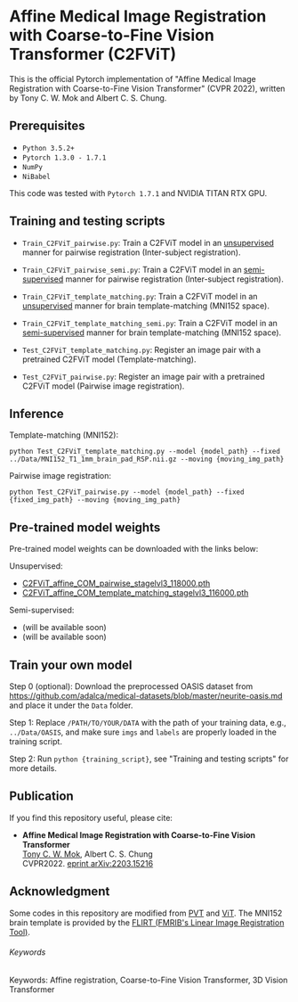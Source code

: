 # Affine Medical Image Registration with Coarse-to-Fine Vision Transformer (C2FViT)
This is the official Pytorch implementation of "Affine Medical Image Registration with Coarse-to-Fine Vision Transformer" (CVPR 2022), written by Tony C. W. Mok and Albert C. S. Chung.

## Prerequisites
- `Python 3.5.2+`
- `Pytorch 1.3.0 - 1.7.1`
- `NumPy`
- `NiBabel`

This code was tested with `Pytorch 1.7.1` and NVIDIA TITAN RTX GPU.

## Training and testing scripts
- `Train_C2FViT_pairwise.py`: Train a C2FViT model in an <u>unsupervised</u> manner for pairwise registration (Inter-subject registration).

- `Train_C2FViT_pairwise_semi.py`: Train a C2FViT model in an <u>semi-supervised</u> manner for pairwise registration (Inter-subject registration).

- `Train_C2FViT_template_matching.py`: Train a C2FViT model in an <u>unsupervised</u> manner for brain template-matching (MNI152 space).

- `Train_C2FViT_template_matching_semi.py`: Train a C2FViT model in an <u>semi-supervised</u> manner for brain template-matching (MNI152 space).

- `Test_C2FViT_template_matching.py`: Register an image pair with a pretrained C2FViT model (Template-matching).

- `Test_C2FViT_pairwise.py`: Register an image pair with a pretrained C2FViT model (Pairwise image registration).


## Inference
Template-matching (MNI152):

`python Test_C2FViT_template_matching.py --model {model_path} --fixed ../Data/MNI152_T1_1mm_brain_pad_RSP.nii.gz --moving {moving_img_path}
`

Pairwise image registration:

`python Test_C2FViT_pairwise.py --model {model_path} --fixed {fixed_img_path} --moving {moving_img_path}`


## Pre-trained model weights
Pre-trained model weights can be downloaded with the links below:

Unsupervised:
- [C2FViT_affine_COM_pairwise_stagelvl3_118000.pth](https://drive.google.com/file/d/1CQvyx96YBor9D7TWvvqHs6fuiJl-Jfay/view?usp=sharing)
- [C2FViT_affine_COM_template_matching_stagelvl3_116000.pth](https://drive.google.com/file/d/1uIItkfByyDYtxVxsjems_1HATRzcVCWX/view?usp=sharing)

Semi-supervised:
- (will be available soon)
- (will be available soon)

## Train your own model
Step 0 (optional): Download the preprocessed OASIS dataset from https://github.com/adalca/medical-datasets/blob/master/neurite-oasis.md and place it under the `Data` folder.

Step 1: Replace `/PATH/TO/YOUR/DATA` with the path of your training data, e.g., `../Data/OASIS`, and make sure `imgs` and `labels` are properly loaded in the training script.

Step 2: Run `python {training_script}`, see "Training and testing scripts" for more details.

## Publication
If you find this repository useful, please cite:
- **Affine Medical Image Registration with Coarse-to-Fine Vision Transformer**  
[Tony C. W. Mok](https://cwmok.github.io/ "Tony C. W. Mok"), Albert C. S. Chung  
CVPR2022. [eprint arXiv:2203.15216](https://arxiv.org/abs/2203.15216)


## Acknowledgment
Some codes in this repository are modified from [PVT](https://github.com/whai362/PVT) and [ViT](https://github.com/lucidrains/vit-pytorch).
The MNI152 brain template is provided by the [FLIRT (FMRIB's Linear Image Registration Tool)](https://fsl.fmrib.ox.ac.uk/fsl/fslwiki/FLIRT#Template_Images).

###### Keywords
Keywords: Affine registration, Coarse-to-Fine Vision Transformer, 3D Vision Transformer